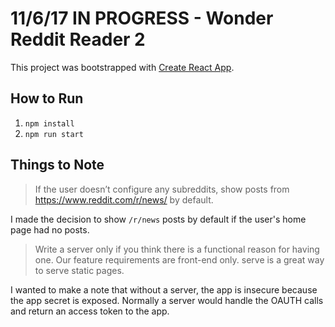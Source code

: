 # __11/6/17 IN PROGRESS__ - Wonder Reddit Reader 2
This project was bootstrapped with [Create React App](https://github.com/facebookincubator/create-react-app).

## How to Run
  1. `npm install`
  2. `npm run start`

## Things to Note
  > If the user doesn’t configure any subreddits, show posts from https://www.reddit.com/r/news/ by default.

I made the decision to show `/r/news` posts by default if the user's home page had no posts.

  >Write a server only if you think there is a functional reason for having one. Our feature requirements are front-end only. serve is a great way to serve static pages.

I wanted to make a note that without a server, the app is insecure because the app secret is exposed. Normally a server would handle the OAUTH calls and return an access token to the app.
